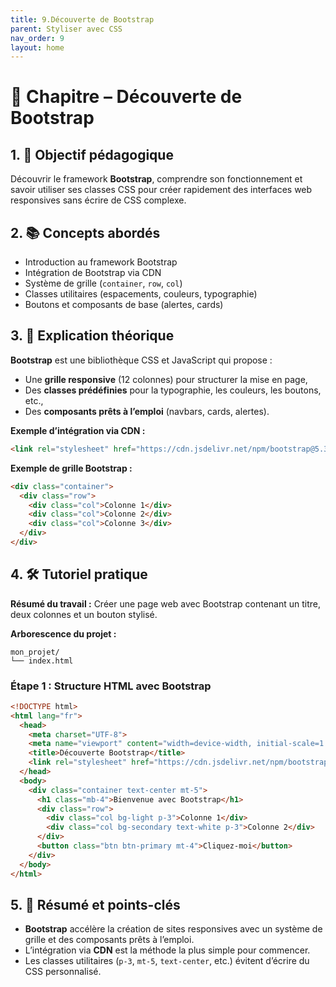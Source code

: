 ```yaml
---
title: 9.Découverte de Bootstrap
parent: Styliser avec CSS
nav_order: 9
layout: home
---
```


# 📘 Chapitre – Découverte de Bootstrap

## 1. 🎯 Objectif pédagogique

Découvrir le framework **Bootstrap**, comprendre son fonctionnement et savoir utiliser ses classes CSS pour créer rapidement des interfaces web responsives sans écrire de CSS complexe.

## 2. 📚 Concepts abordés

* Introduction au framework Bootstrap
* Intégration de Bootstrap via CDN
* Système de grille (`container`, `row`, `col`)
* Classes utilitaires (espacements, couleurs, typographie)
* Boutons et composants de base (alertes, cards)

## 3. 🧠 Explication théorique

**Bootstrap** est une bibliothèque CSS et JavaScript qui propose :

* Une **grille responsive** (12 colonnes) pour structurer la mise en page,
* Des **classes prédéfinies** pour la typographie, les couleurs, les boutons, etc.,
* Des **composants prêts à l’emploi** (navbars, cards, alertes).

**Exemple d’intégration via CDN :**

```html
<link rel="stylesheet" href="https://cdn.jsdelivr.net/npm/bootstrap@5.3.2/dist/css/bootstrap.min.css">
```

**Exemple de grille Bootstrap :**

```html
<div class="container">
  <div class="row">
    <div class="col">Colonne 1</div>
    <div class="col">Colonne 2</div>
    <div class="col">Colonne 3</div>
  </div>
</div>
```

## 4. 🛠 Tutoriel pratique

**Résumé du travail :**
Créer une page web avec Bootstrap contenant un titre, deux colonnes et un bouton stylisé.

**Arborescence du projet :**

```
mon_projet/
└── index.html
```

### **Étape 1 : Structure HTML avec Bootstrap**

```html
<!DOCTYPE html>
<html lang="fr">
  <head>
    <meta charset="UTF-8">
    <meta name="viewport" content="width=device-width, initial-scale=1.0">
    <title>Découverte Bootstrap</title>
    <link rel="stylesheet" href="https://cdn.jsdelivr.net/npm/bootstrap@5.3.2/dist/css/bootstrap.min.css">
  </head>
  <body>
    <div class="container text-center mt-5">
      <h1 class="mb-4">Bienvenue avec Bootstrap</h1>
      <div class="row">
        <div class="col bg-light p-3">Colonne 1</div>
        <div class="col bg-secondary text-white p-3">Colonne 2</div>
      </div>
      <button class="btn btn-primary mt-4">Cliquez-moi</button>
    </div>
  </body>
</html>
```

## 5. 🧾 Résumé et points-clés

* **Bootstrap** accélère la création de sites responsives avec un système de grille et des composants prêts à l’emploi.
* L’intégration via **CDN** est la méthode la plus simple pour commencer.
* Les classes utilitaires (`p-3`, `mt-5`, `text-center`, etc.) évitent d’écrire du CSS personnalisé.

